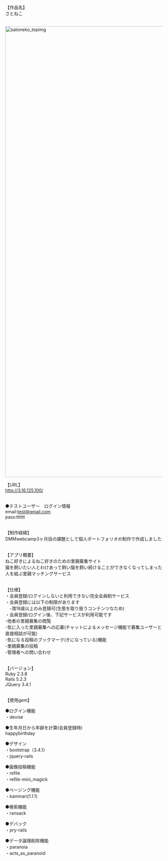 【作品名】<br>
さとねこ<br><br>

<img width="1440" alt="satoneko_topimg" src="https://user-images.githubusercontent.com/50160082/61991330-73b8a680-b089-11e9-8d82-55252cb2a0db.png">

【URL】<br>
http://3.16.125.100/<br><br>

●テストユーザー　ログイン情報<br>
email:test@gmail.com<br>
pass:tttttt<br><br>

【制作経緯】<br>
DMMwebcamp3ヶ月目の課題として個人ポートフォリオの制作で作成しました<br><br>

【アプリ概要】<br>
ねこ好きによるねこ好きのための里親募集サイト<br>
猫を飼いたい人とわけあって飼い猫を飼い続けることができなくなってしまった人を結ぶ里親マッチングサービス<br><br>

【仕様】<br>
・会員登録/ログインしないと利用できない完全会員制サービス<br>
・会員登録には以下の制限があります<br>
　-満18歳以上のみ登録可(生態を取り扱うコンテンツなため)<br>
・会員登録/ログイン後、下記サービスが利用可能です<br>
 -他者の里親募集の閲覧<br>
 -気に入った里親募集への応募(チャットによるメッセージ機能で募集ユーザーと直接相談が可能)<br>
 -気になる投稿のブックマーク(きになっている)機能<br>
 -里親募集の投稿<br>
 -管理者への問い合わせ<br><br>
  
【バージョン】<br>
 Ruby 2.3.8<br>
 Rails 5.2.3<br>
 JQuery 3.4.1<br><br>
  
【使用gem】<br>

●ログイン機能<br>
・devise<br>

●生年月日から年齢を計算(会員登録時)<br>
happybirthday<br>

●デザイン<br>
・bootstrap（3.4.1）<br>
・jquery-rails<br>

●画像投稿機能<br>
・refile<br>
・refile-mini_magick<br>

●ページング機能<br>
・kaminari(1.1.1)<br>

●検索機能<br>
・ransack<br>

●デバック<br>
・pry-rails<br>

●データ論理削除機能<br>
・paranoia<br>
・acts_as_paranoid
